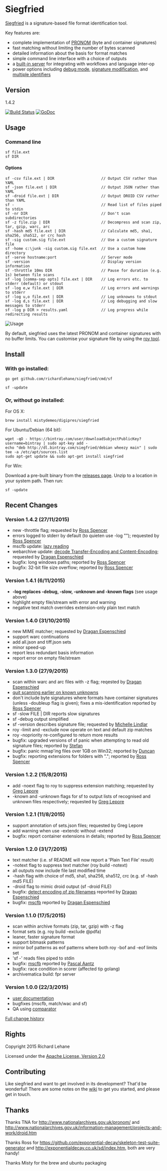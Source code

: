 # Siegfried

[Siegfried](http://www.itforarchivists.com/siegfried) is a signature-based file format identification tool.

Key features are:

  - complete implementation of [PRONOM](http://apps.nationalarchives.gov.uk/pronom) (byte and container signatures)
  - fast matching without limiting the number of bytes scanned
  - detailed information about the basis for format matches
  - simple command line interface with a choice of outputs
  - a [built-in server](https://github.com/richardlehane/siegfried/wiki/Using-the-siegfried-server) for integrating with workflows and language inter-op
  - power options including [debug mode](https://github.com/richardlehane/siegfried/wiki/Inspect-and-Debug), [signature modification](https://github.com/richardlehane/siegfried/wiki/Building-a-signature-file-with-ROY), and [multiple identifiers](https://github.com/richardlehane/siegfried/wiki/Building-a-signature-file-with-ROY#one-signature-file-multiple-identifiers)

## Version

1.4.2

[![Build Status](https://travis-ci.org/richardlehane/siegfried.png?branch=master)](https://travis-ci.org/richardlehane/siegfried) [![GoDoc](https://godoc.org/github.com/richardlehane/siegfried?status.svg)](https://godoc.org/github.com/richardlehane/siegfried)

## Usage

### Command line

    sf file.ext
    sf DIR

#### Options

    sf -csv file.ext | DIR                     // Output CSV rather than YAML
    sf -json file.ext | DIR                    // Output JSON rather than YAML
    sf -droid file.ext | DIR                   // Output DROID CSV rather than YAML
    sf -                                       // Read list of files piped to stdin
    sf -nr DIR                                 // Don't scan subdirectories
    sf -z file.zip | DIR                       // Decompress and scan zip, tar, gzip, warc, arc
    sf -hash md5 file.ext | DIR                // Calculate md5, sha1, sha256, sha512, or crc hash
    sf -sig custom.sig file.ext                // Use a custom signature file
    sf -home c:\junk -sig custom.sig file.ext  // Use a custom home directory
    sf -serve hostname:port                    // Server mode
    sf -version                                // Display version information
    sf -throttle 10ms DIR                      // Pause for duration (e.g. 1s) between file scans
    sf -log [comma-sep opts] file.ext | DIR    // Log errors etc. to stderr (default) or stdout
    sf -log e,w file.ext | DIR                 // Log errors and warnings to stderr
    sf -log u,o file.ext | DIR                 // Log unknowns to stdout
    sf -log d,s file.ext | DIR                 // Log debugging and slow messages to stderr
    sf -log p DIR > results.yaml               // Log progress while redirecting results


![Usage](usage.gif)

By default, siegfried uses the latest PRONOM and container signatures with no buffer limits. You can customise your signature file by using the [roy tool](https://github.com/richardlehane/siegfried/wiki/Building-a-signature-file-with-ROY).

## Install

### With go installed: 

    go get github.com/richardlehane/siegfried/cmd/sf

    sf -update


### Or, without go installed:

For OS X:

    brew install mistydemeo/digipres/siegfried

For Ubuntu/Debian (64 bit):

    wget -qO - https://bintray.com/user/downloadSubjectPublicKey?username=bintray | sudo apt-key add -
    echo "deb http://dl.bintray.com/siegfried/debian wheezy main" | sudo tee -a /etc/apt/sources.list
    sudo apt-get update && sudo apt-get install siegfried

For Win:

Download a pre-built binary from the [releases page](https://github.com/richardlehane/siegfried/releases). Unzip to a location in your system path. Then run:

	sf -update

## Recent Changes
### Version 1.4.2 (27/11/2015)
- new -throttle flag; requested by [Ross Spencer](https://github.com/richardlehane/siegfried/issues/61)
- errors logged to stderr by default (to quieten use -log ""); requested by [Ross Spencer](https://github.com/richardlehane/siegfried/issues/60)
- mscfb update: [lazy reading](https://github.com/richardlehane/mscfb/commit/f909cfa596c7880c650ed5440df90e5474f08b29) 
- webarchive update: [decode Transfer-Encoding and Content-Encoding](https://github.com/richardlehane/webarchive/commit/2f125b9bece4d7d119ea029aa8c942a41962ecf4); requested by [Dragan Espenschied](https://github.com/richardlehane/siegfried/issues/55)
- bugfix: long windows paths; reported by [Ross Spencer](https://github.com/richardlehane/siegfried/issues/58)
- bugfix: 32-bit file size overflow; reported by [Ross Spencer](https://github.com/richardlehane/siegfried/issues/59)


### Version 1.4.1 (6/11/2015)
- **-log replaces -debug, -slow, -unknown and -known flags** (see usage above)
- highlight empty file/stream with error and warning
- negative text match overrides extension-only plain text match

### Version 1.4.0 (31/10/2015)
- new MIME matcher; requested by [Dragan Espenschied](https://github.com/richardlehane/siegfried/issues/55)
- support warc continuations
- add all.json and tiff.json sets
- minor speed-up
- report less redundant basis information
- report error on empty file/stream

### Version 1.3.0 (27/9/2015)
- scan within warc and arc files with -z flag; reqested by [Dragan Espenschied](https://github.com/richardlehane/siegfried/issues/43)
- [quit scanning earlier on known unknowns](https://github.com/richardlehane/siegfried/commit/f7fedf6b629048e1c41a694f4428e94deeffd3ee)
- don't include byte signatures where formats have container signatures (unless -doubleup flag is given); fixes a mis-identification reported by [Ross Spencer](https://github.com/richardlehane/siegfried/issues/52)
- sf -slow FILE | DIR reports slow signatures
- sf -debug output simplified
- sf -version describes signature file; requested by [Michelle Lindlar](https://github.com/richardlehane/siegfried/issues/54)
- roy -limit and -exclude now operate on text and default zip matches
- roy -nopriority re-configured to return more results
- bugfix: upgraded versions of sf panic when attempting to read old signature files; reported by [Stefan](https://github.com/richardlehane/siegfried/issues/49) 
- bugfix: panic mmap'ing files over 1GB on Win32; reported by [Duncan](https://github.com/richardlehane/siegfried/issues/50) 
- bugfix: reporting extensions for folders with "."; reported by [Ross Spencer](https://github.com/richardlehane/siegfried/issues/51)

### Version 1.2.2 (15/8/2015)
- add -noext flag to roy to suppress extension matching; requested by [Greg Lepore](https://github.com/richardlehane/siegfried/issues/46)
- -known and -unknown flags for sf to output lists of recognised and unknown files respectively; requested by [Greg Lepore](https://github.com/richardlehane/siegfried/issues/47)

### Version 1.2.1 (11/8/2015)
- support annotation of sets.json files; requested by Greg Lepore
- add warning when use -extendc without -extend
- bugfix: report container extensions in details; reported by [Ross Spencer](https://github.com/richardlehane/siegfried/issues/48)

### Version 1.2.0 (31/7/2015)
- text matcher (i.e. sf README will now report a 'Plain Text File' result)
- -notext flag to suppress text matcher (roy build -notext)
- all outputs now include file last modified time
- -hash flag with choice of md5, sha1, sha256, sha512, crc (e.g. sf -hash md5 FILE)
- -droid flag to mimic droid output (sf -droid FILE)
- bugfix: [detect encoding of zip filenames](https://github.com/richardlehane/siegfried/commit/0c92c52d3d709e1a9b2822fa182ebd1847a6c394) reported by [Dragan Espenschied](https://github.com/richardlehane/siegfried/issues/42)
- bugfix: [mscfb](https://github.com/richardlehane/mscfb/commit/f790430b648469e862b40f599171e361e30442e7) reported by [Dragan Espenschied](https://github.com/richardlehane/siegfried/issues/41)

### Version 1.1.0 (17/5/2015)
- scan within archive formats (zip, tar, gzip) with -z flag
- format sets (e.g. roy build -exclude @pdfa)
- leaner, faster signature format
- support bitmask patterns
- mirror bof patterns as eof patterns where both roy -bof and -eof limits set
- 'sf -' reads files piped to stdin
- bugfix: [mscfb](https://github.com/richardlehane/mscfb/commit/22552265cefc80b400ff64156155f53a5d5751e6) reported by [Pascal Aantz](https://github.com/richardlehane/siegfried/issues/32)
- bugfix: race condition in scorer (affected tip golang)
- archivematica build: fpr server

### Version 1.0.0 (22/3/2015)
- [user documentation](http://github.com/richardlehane/siegfried/wiki)
- bugfixes (mscfb, match/wac and sf)
- QA using [comparator](http://github.com/richardlehane/comparator)

[Full change history](https://github.com/richardlehane/siegfried/wiki/Change-history)

## Rights

Copyright 2015 Richard Lehane 

Licensed under the [Apache License, Version 2.0](http://www.apache.org/licenses/LICENSE-2.0)

## Contributing

Like siegfried and want to get involved in its development? That'd be wonderful! There are some notes on the [wiki](https://github.com/richardlehane/siegfried/wiki) to get you started, and please get in touch.

## Thanks

Thanks TNA for http://www.nationalarchives.gov.uk/pronom/ and http://www.nationalarchives.gov.uk/information-management/projects-and-work/droid.htm

Thanks Ross for https://github.com/exponential-decay/skeleton-test-suite-generator and http://exponentialdecay.co.uk/sd/index.htm, both are very handy!

Thanks Misty for the brew and ubuntu packaging
